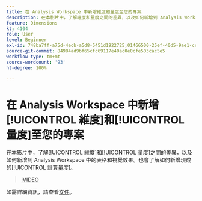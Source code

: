 ```yaml
---
title: 在 Analysis Workspace 中新增維度和量度至您的專案
description: 在本影片中，了解維度和量度之間的差異，以及如何新增到 Analysis Workspace 中的表格和視覺效果。也會了解如何新增現成的計算量度。
feature: Dimensions
kt: 4104
role: User
level: Beginner
exl-id: 748ba7ff-a75d-4ecb-a5d8-5451d1922725,01466500-25ef-40d5-9ae1-ce1e0e92b0b5
source-git-commit: 84984ad9bf65cfc69117e40ac0e0cfe503cac5e5
workflow-type: tm+mt
source-wordcount: '93'
ht-degree: 100%

---
```


# 在 Analysis Workspace 中新增[!UICONTROL 維度]和[!UICONTROL 量度]至您的專案

在本影片中，了解[!UICONTROL 維度]和[!UICONTROL 量度]之間的差異，以及如何新增到 Analysis Workspace 中的表格和視覺效果。也會了解如何新增現成的[!UICONTROL 計算量度]。

>[!VIDEO](https://video.tv.adobe.com/v/30606/?quality=12&learn=on)

如需詳細資訊，請查看[文件](https://experienceleague.adobe.com/docs/analytics/analyze/analysis-workspace/components/analysis-workspace-components.html?lang=zh-Hant)。
